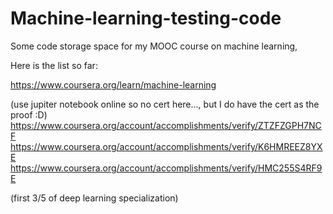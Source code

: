 # Machine-learning-testing-code
Some code storage space for my MOOC course on machine learning, 

Here is the list so far:

https://www.coursera.org/learn/machine-learning

(use jupiter notebook online so no cert here..., but I do have the cert as the proof :D)
https://www.coursera.org/account/accomplishments/verify/ZTZFZGPH7NCF
https://www.coursera.org/account/accomplishments/verify/K6HMREEZ8YXE
https://www.coursera.org/account/accomplishments/verify/HMC255S4RF9E

(first 3/5 of deep learning specialization)
